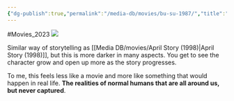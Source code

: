 ```yaml
---
{"dg-publish":true,"permalink":"/media-db/movies/bu-su-1987/","title":"Bu su","tags":["mediaDB/tv/movie"],"noteIcon":"1"}
---
```


#Movies_2023 
<img src="https://m.media-amazon.com/images/M/MV5BNGIyODI0MzktODc0OS00YjM0LTg1MDItNmZkYWRmNWY2MjdkXkEyXkFqcGdeQXVyNjc3MjQzNTI@._V1_SX300.jpg">

Similar way of storytelling as [[Media DB/movies/April Story (1998)\|April Story (1998)]], but this is more darker in many aspects. You get to see the character grow and open up more as the story progresses.

To me, this feels less like a movie and more like something that would happen in real life. __The realities of normal humans that are all around us, but never captured__.